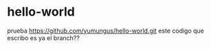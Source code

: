 # hello-world
prueba
https://github.com/yumungus/hello-world.git
este codigo que escribo es ya el branch??

